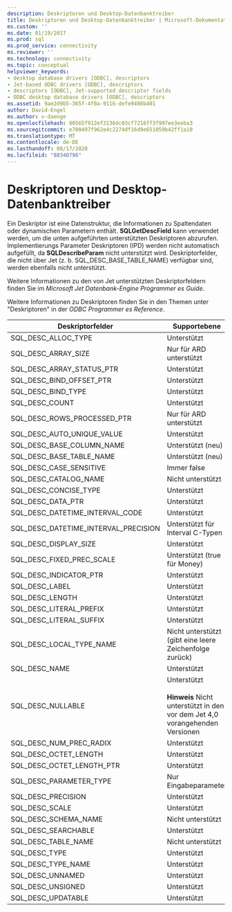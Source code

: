 ```yaml
---
description: Deskriptoren und Desktop-Datenbanktreiber
title: Deskriptoren und Desktop-Datenbanktreiber | Microsoft-Dokumentation
ms.custom: ''
ms.date: 01/19/2017
ms.prod: sql
ms.prod_service: connectivity
ms.reviewer: ''
ms.technology: connectivity
ms.topic: conceptual
helpviewer_keywords:
- desktop database drivers [ODBC], descriptors
- Jet-based ODBC drivers [ODBC], descriptors
- descriptors [ODBC], Jet-supported descriptor fields
- ODBC desktop database drivers [ODBC], descriptors
ms.assetid: 9ae2d9b5-365f-4f0a-9116-defe9498b401
author: David-Engel
ms.author: v-daenge
ms.openlocfilehash: 80565f912ef3136dc03cf7216ff3f997ee3eeba3
ms.sourcegitcommit: e700497f962e4c2274df16d9e651059b42ff1a10
ms.translationtype: MT
ms.contentlocale: de-DE
ms.lasthandoff: 08/17/2020
ms.locfileid: "88340796"
---
```

# <a name="descriptors-and-desktop-database-drivers"></a>Deskriptoren und Desktop-Datenbanktreiber
Ein Deskriptor ist eine Datenstruktur, die Informationen zu Spaltendaten oder dynamischen Parametern enthält. **SQLGetDescField** kann verwendet werden, um die unten aufgeführten unterstützten Deskriptoren abzurufen. Implementierungs Parameter Deskriptoren (IPD) werden nicht automatisch aufgefüllt, da **SQLDescribeParam** nicht unterstützt wird. Deskriptorfelder, die nicht über Jet (z. b. SQL_DESC_BASE_TABLE_NAME) verfügbar sind, werden ebenfalls nicht unterstützt.  
  
 Weitere Informationen zu den von Jet unterstützten Deskriptorfeldern finden Sie im *Microsoft Jet Datenbank-Engine Programmer es Guide*.  
  
 Weitere Informationen zu Deskriptoren finden Sie in den Themen unter "Deskriptoren" in der *ODBC Programmer es Reference*.  
  
|Deskriptorfelder|Supportebene|  
|-----------------------|-------------------|  
|SQL_DESC_ALLOC_TYPE|Unterstützt|  
|SQL_DESC_ARRAY_SIZE|Nur für ARD unterstützt|  
|SQL_DESC_ARRAY_STATUS_PTR|Unterstützt|  
|SQL_DESC_BIND_OFFSET_PTR|Unterstützt|  
|SQL_DESC_BIND_TYPE|Unterstützt|  
|SQL_DESC_COUNT|Unterstützt|  
|SQL_DESC_ROWS_PROCESSED_PTR|Nur für ARD unterstützt|  
|SQL_DESC_AUTO_UNIQUE_VALUE|Unterstützt|  
|SQL_DESC_BASE_COLUMN_NAME|Unterstützt (neu)|  
|SQL_DESC_BASE_TABLE_NAME|Unterstützt (neu)|  
|SQL_DESC_CASE_SENSITIVE|Immer false|  
|SQL_DESC_CATALOG_NAME|Nicht unterstützt|  
|SQL_DESC_CONCISE_TYPE|Unterstützt|  
|SQL_DESC_DATA_PTR|Unterstützt|  
|SQL_DESC_DATETIME_INTERVAL_CODE|Unterstützt|  
|SQL_DESC_DATETIME_INTERVAL_PRECISION|Unterstützt für Interval C-Typen|  
|SQL_DESC_DISPLAY_SIZE|Unterstützt|  
|SQL_DESC_FIXED_PREC_SCALE|Unterstützt (true für Money)|  
|SQL_DESC_INDICATOR_PTR|Unterstützt|  
|SQL_DESC_LABEL|Unterstützt|  
|SQL_DESC_LENGTH|Unterstützt|  
|SQL_DESC_LITERAL_PREFIX|Unterstützt|  
|SQL_DESC_LITERAL_SUFFIX|Unterstützt|  
|SQL_DESC_LOCAL_TYPE_NAME|Nicht unterstützt (gibt eine leere Zeichenfolge zurück)|  
|SQL_DESC_NAME|Unterstützt|  
|SQL_DESC_NULLABLE|Unterstützt<br /><br /> **Hinweis** Nicht unterstützt in den vor dem Jet 4,0 vorangehenden Versionen|  
|SQL_DESC_NUM_PREC_RADIX|Unterstützt|  
|SQL_DESC_OCTET_LENGTH|Unterstützt|  
|SQL_DESC_OCTET_LENGTH_PTR|Unterstützt|  
|SQL_DESC_PARAMETER_TYPE|Nur Eingabeparameter|  
|SQL_DESC_PRECISION|Unterstützt|  
|SQL_DESC_SCALE|Unterstützt|  
|SQL_DESC_SCHEMA_NAME|Nicht unterstützt|  
|SQL_DESC_SEARCHABLE|Unterstützt|  
|SQL_DESC_TABLE_NAME|Nicht unterstützt|  
|SQL_DESC_TYPE|Unterstützt|  
|SQL_DESC_TYPE_NAME|Unterstützt|  
|SQL_DESC_UNNAMED|Unterstützt|  
|SQL_DESC_UNSIGNED|Unterstützt|  
|SQL_DESC_UPDATABLE|Unterstützt|
